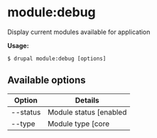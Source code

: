 # module:debug
Display current modules available for application

**Usage:**
```
$ drupal module:debug [options] 
```

## Available options
Option | Details
-------|-------------
--status | Module status [enabled|disabled]
--type | Module type [core|no-core]
